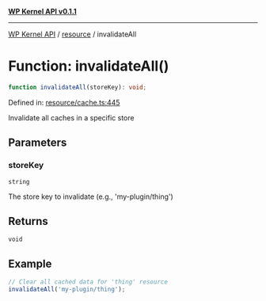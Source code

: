 [**WP Kernel API v0.1.1**](../../README.md)

---

[WP Kernel API](../../README.md) / [resource](../README.md) / invalidateAll

# Function: invalidateAll()

```ts
function invalidateAll(storeKey): void;
```

Defined in: [resource/cache.ts:445](https://github.com/theGeekist/wp-kernel/blob/main/packages/kernel/src/resource/cache.ts#L445)

Invalidate all caches in a specific store

## Parameters

### storeKey

`string`

The store key to invalidate (e.g., 'my-plugin/thing')

## Returns

`void`

## Example

```ts
// Clear all cached data for 'thing' resource
invalidateAll('my-plugin/thing');
```

